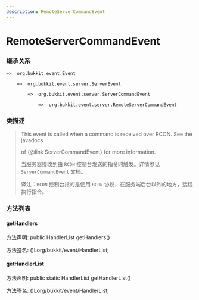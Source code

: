 ```yaml
---
description: RemoteServerCommandEvent
---
```


# RemoteServerCommandEvent

### 继承关系

    =>  org.bukkit.event.Event

        =>  org.bukkit.event.server.ServerEvent

            =>  org.bukkit.event.server.ServerCommandEvent

                =>  org.bukkit.event.server.RemoteServerCommandEvent

### 类描述

> This event is called when a command is received over RCON. See the javadocs
> 
> of {@link ServerCommandEvent} for more information.
> 
> <p>
> 
> 当服务器接收到由 `RCON` 控制台发送的指令时触发。详情参见 `ServerCommandEvent` 文档。
> 
> <p>
> 
> 译注：`RCON` 控制台指的是使用 `RCON` 协议，在服务端后台以外的地方，远程执行指令。

### 方法列表

#### getHandlers

方法声明: public HandlerList getHandlers()

方法签名: ()Lorg/bukkit/event/HandlerList;

#### getHandlerList

方法声明: public static HandlerList getHandlerList()

方法签名: ()Lorg/bukkit/event/HandlerList;